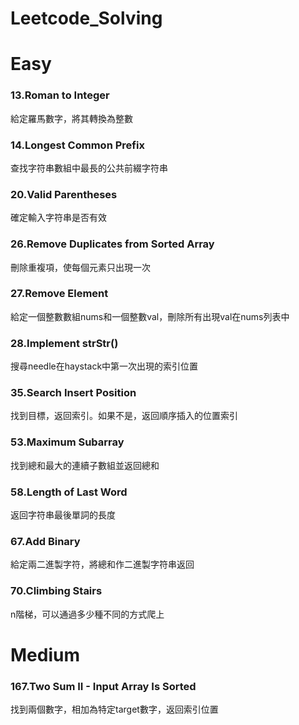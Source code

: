# Leetcode_Solving
# Easy
### 13.Roman to Integer
 給定羅馬數字，將其轉換為整數
### 14.Longest Common Prefix
 查找字符串數組中最長的公共前綴字符串
### 20.Valid Parentheses
 確定輸入字符串是否有效
### 26.Remove Duplicates from Sorted Array
 刪除重複項，使每個元素只出現一次
### 27.Remove Element
 給定一個整數數組nums和一個整數val，刪除所有出現val在nums列表中
### 28.Implement strStr()
 搜尋needle在haystack中第一次出現的索引位置
### 35.Search Insert Position
 找到目標，返回索引。如果不是，返回順序插入的位置索引
### 53.Maximum Subarray
 找到總和最大的連續子數組並返回總和
### 58.Length of Last Word
 返回字符串最後單詞的長度
### 67.Add Binary
 給定兩二進製字符，將總和作二進製字符串返回
### 70.Climbing Stairs
 n階梯，可以通過多少種不同的方式爬上
# Medium
### 167.Two Sum II - Input Array Is Sorted
 找到兩個數字，相加為特定target數字，返回索引位置
